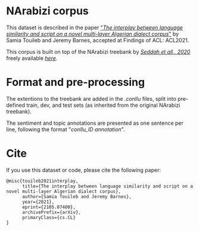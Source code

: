 # NArabizi corpus

This dataset is described in the paper ["*The interplay between language similarity and script on a novel multi-layer Algerian dialect corpus*"](https://arxiv.org/abs/2105.07400) by Samia Touileb and Jeremy Barnes, accepted at Findings of ACL: ACL2021.

This corpus is built on top of the NArabizi treebank by [*Seddah et all., 2020*](https://www.aclweb.org/anthology/2020.acl-main.107/) freely available [*here*](https://parsiti.github.io/NArabizi/). 

# Format and pre-processing

The extentions to the treebank are added in the *.conllu* files, split into pre-defined train, dev, and test sets (as inherited from the original NArabizi treebank). 

The sentiment and topic annotations are presented as one sentence per line, following the format "*conllu_ID annotation*".


# Cite

If you use this dataset or code, please cite the following paper:

```
@misc{touileb2021interplay,
      title={The interplay between language similarity and script on a novel multi-layer Algerian dialect corpus}, 
      author={Samia Touileb and Jeremy Barnes},
      year={2021},
      eprint={2105.07400},
      archivePrefix={arXiv},
      primaryClass={cs.CL}
}
```
